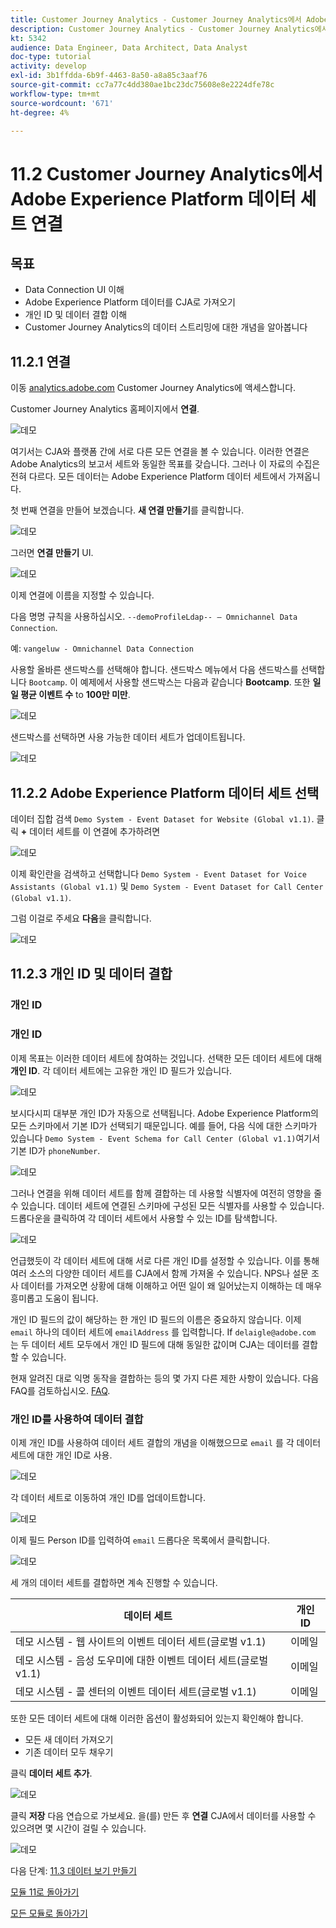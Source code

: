 ```yaml
---
title: Customer Journey Analytics - Customer Journey Analytics에서 Adobe Experience Platform 데이터 세트 연결
description: Customer Journey Analytics - Customer Journey Analytics에서 Adobe Experience Platform 데이터 세트 연결
kt: 5342
audience: Data Engineer, Data Architect, Data Analyst
doc-type: tutorial
activity: develop
exl-id: 3b1ffdda-6b9f-4463-8a50-a8a85c3aaf76
source-git-commit: cc7a77c4dd380ae1bc23dc75608e8e2224dfe78c
workflow-type: tm+mt
source-wordcount: '671'
ht-degree: 4%

---
```


# 11.2 Customer Journey Analytics에서 Adobe Experience Platform 데이터 세트 연결

## 목표

- Data Connection UI 이해
- Adobe Experience Platform 데이터를 CJA로 가져오기
- 개인 ID 및 데이터 결합 이해
- Customer Journey Analytics의 데이터 스트리밍에 대한 개념을 알아봅니다

## 11.2.1 연결

이동 [analytics.adobe.com](https://analytics.adobe.com) Customer Journey Analytics에 액세스합니다.

Customer Journey Analytics 홈페이지에서 **연결**.

![데모](./images/cja2.png)

여기서는 CJA와 플랫폼 간에 서로 다른 모든 연결을 볼 수 있습니다. 이러한 연결은 Adobe Analytics의 보고서 세트와 동일한 목표를 갖습니다. 그러나 이 자료의 수집은 전혀 다르다. 모든 데이터는 Adobe Experience Platform 데이터 세트에서 가져옵니다.

첫 번째 연결을 만들어 보겠습니다. **새 연결 만들기**&#x200B;를 클릭합니다.

![데모](./images/cja4.png)

그러면 **연결 만들기** UI.

![데모](./images/cja5.png)

이제 연결에 이름을 지정할 수 있습니다.

다음 명명 규칙을 사용하십시오. `--demoProfileLdap-- – Omnichannel Data Connection`.

예: `vangeluw - Omnichannel Data Connection`

사용할 올바른 샌드박스를 선택해야 합니다. 샌드박스 메뉴에서 다음 샌드박스를 선택합니다 `Bootcamp`. 이 예제에서 사용할 샌드박스는 다음과 같습니다 **Bootcamp**. 또한 **일일 평균 이벤트 수** to **100만 미만**.

![데모](./images/cjasb.png)

샌드박스를 선택하면 사용 가능한 데이터 세트가 업데이트됩니다.

![데모](./images/cjasb1.png)

## 11.2.2 Adobe Experience Platform 데이터 세트 선택

데이터 집합 검색 `Demo System - Event Dataset for Website (Global v1.1)`. 클릭 **+** 데이터 세트를 이 연결에 추가하려면

![데모](./images/cja7.png)

이제 확인란을 검색하고 선택합니다 `Demo System - Event Dataset for Voice Assistants (Global v1.1)` 및 `Demo System - Event Dataset for Call Center (Global v1.1)`.

그럼 이걸로 주세요 **다음**&#x200B;을 클릭합니다.

![데모](./images/cja9.png)

## 11.2.3 개인 ID 및 데이터 결합

### 개인 ID

### 개인 ID

이제 목표는 이러한 데이터 세트에 참여하는 것입니다. 선택한 모든 데이터 세트에 대해 **개인 ID**. 각 데이터 세트에는 고유한 개인 ID 필드가 있습니다.

![데모](./images/cja11.png)

보시다시피 대부분 개인 ID가 자동으로 선택됩니다. Adobe Experience Platform의 모든 스키마에서 기본 ID가 선택되기 때문입니다. 예를 들어, 다음 식에 대한 스키마가 있습니다 `Demo System - Event Schema for Call Center (Global v1.1)`여기서 기본 ID가 `phoneNumber`.

![데모](./images/cja13.png)

그러나 연결을 위해 데이터 세트를 함께 결합하는 데 사용할 식별자에 여전히 영향을 줄 수 있습니다. 데이터 세트에 연결된 스키마에 구성된 모든 식별자를 사용할 수 있습니다. 드롭다운을 클릭하여 각 데이터 세트에서 사용할 수 있는 ID를 탐색합니다.

![데모](./images/cja14.png)

언급했듯이 각 데이터 세트에 대해 서로 다른 개인 ID를 설정할 수 있습니다. 이를 통해 여러 소스의 다양한 데이터 세트를 CJA에서 함께 가져올 수 있습니다. NPS나 설문 조사 데이터를 가져오면 상황에 대해 이해하고 어떤 일이 왜 일어났는지 이해하는 데 매우 흥미롭고 도움이 됩니다.

개인 ID 필드의 값이 해당하는 한 개인 ID 필드의 이름은 중요하지 않습니다. 이제 `email` 하나의 데이터 세트에 `emailAddress` 를 입력합니다. If `delaigle@adobe.com` 는 두 데이터 세트 모두에서 개인 ID 필드에 대해 동일한 값이며 CJA는 데이터를 결합할 수 있습니다.

현재 알려진 대로 익명 동작을 결합하는 등의 몇 가지 다른 제한 사항이 있습니다. 다음 FAQ를 검토하십시오. [FAQ](https://experienceleague.adobe.com/docs/analytics-platform/using/cja-overview/cja-faq.html?lang=ko-KR).

### 개인 ID를 사용하여 데이터 결합

이제 개인 ID를 사용하여 데이터 세트 결합의 개념을 이해했으므로 `email` 를 각 데이터 세트에 대한 개인 ID로 사용.

![데모](./images/cja15.png)

각 데이터 세트로 이동하여 개인 ID를 업데이트합니다.

![데모](./images/cja12a.png)

이제 필드 Person ID를 입력하여 `email` 드롭다운 목록에서 클릭합니다.

![데모](./images/cja17.png)

세 개의 데이터 세트를 결합하면 계속 진행할 수 있습니다.

| 데이터 세트 | 개인 ID |
| ----------------- |-------------| 
| 데모 시스템 - 웹 사이트의 이벤트 데이터 세트(글로벌 v1.1) | 이메일 |
| 데모 시스템 - 음성 도우미에 대한 이벤트 데이터 세트(글로벌 v1.1) | 이메일 |
| 데모 시스템 - 콜 센터의 이벤트 데이터 세트(글로벌 v1.1) | 이메일 |

또한 모든 데이터 세트에 대해 이러한 옵션이 활성화되어 있는지 확인해야 합니다.

- 모든 새 데이터 가져오기
- 기존 데이터 모두 채우기

클릭 **데이터 세트 추가**.

![데모](./images/cja16.png)

클릭 **저장** 다음 연습으로 가보세요.
을(를) 만든 후 **연결** CJA에서 데이터를 사용할 수 있으려면 몇 시간이 걸릴 수 있습니다.

![데모](./images/cja20.png)

다음 단계: [11.3 데이터 보기 만들기](./ex3.md)

[모듈 11로 돌아가기](./customer-journey-analytics-build-a-dashboard.md)

[모든 모듈로 돌아가기](./../../overview.md)
